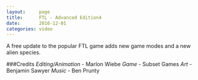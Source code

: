 ```yaml
---
layout:     page
title:      FTL - Advanced Edition4
date:       2016-12-01
categories: video
---
```


A free update to the popular FTL game adds new game modes and a new alien species.

###Credits
_Editing/Animation_ - Marlon Wiebe
_Game_ - Subset Games
_Art_ - Benjamin Sawyer
_Music_ - Ben Prunty

